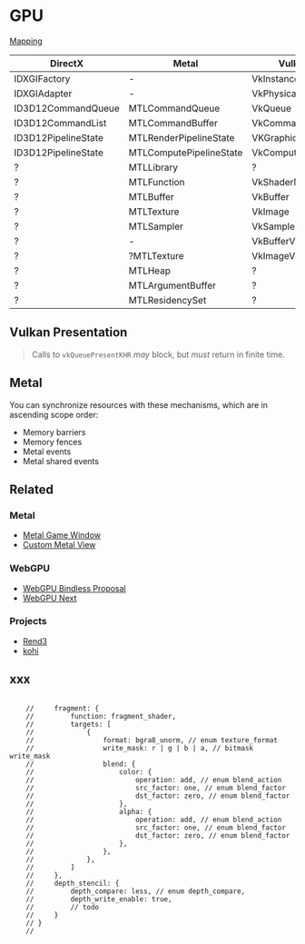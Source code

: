 # GPU

[Mapping](https://docs.vulkan.org/guide/latest/decoder_ring.html)

| DirectX             | Metal                   | Vulkan             | WebGPU          |
| ------------------- | ----------------------- | ------------------ | --------------- |
| IDXGIFactory        | -                       | VkInstance         | navigator.gpu   |
| IDXGIAdapter        | -                       | VkPhysicalDevice   | Adapter         |
| ID3D12CommandQueue  | MTLCommandQueue         | VkQueue            | Queue           |
| ID3D12CommandList   | MTLCommandBuffer        | VkCommandBuffer    | CommandBuffer   |
| ID3D12PipelineState | MTLRenderPipelineState  | VKGraphicsPipeline | RenderPipeline  |
| ID3D12PipelineState | MTLComputePipelineState | VkComputePipeline  | ComputePipeline |
| ?                   | MTLLibrary              | ?                  | -               |
| ?                   | MTLFunction             | VkShaderModule     | -               |
| ?                   | MTLBuffer               | VkBuffer           | Buffer          |
| ?                   | MTLTexture              | VkImage            | Texture         |
| ?                   | MTLSampler              | VkSampler          | Sampler         |
| ?                   | -                       | VkBufferView       | -               |
| ?                   | ?MTLTexture             | VkImageView        | TextureView     |
| ?                   | MTLHeap                 | ?                  | -               |
| ?                   | MTLArgumentBuffer       | ?                  | -               |
| ?                   | MTLResidencySet         | ?                  | -               |

## Vulkan Presentation

> Calls to `vkQueuePresentKHR` _may_ block, but _must_ return in finite time.

## Metal

You can synchronize resources with these mechanisms, which are in ascending scope order:
- Memory barriers
- Memory fences
- Metal events
- Metal shared events


## Related

### Metal

-   [Metal Game Window](https://developer.apple.com/documentation/metal/managing_your_game_window_for_metal_in_macos?language=objc)
-   [Custom Metal View](https://developer.apple.com/documentation/metal/onscreen_presentation/creating_a_custom_metal_view?language=objc)

### WebGPU

-   [WebGPU Bindless Proposal](https://hackmd.io/PCwnjLyVSqmLfTRSqH0viA?view)
-   [WebGPU Next](https://developer.chrome.com/blog/next-for-webgpu)

### Projects

-   [Rend3](https://github.com/BVE-Reborn/rend3)
-   [kohi](https://github.com/travisvroman/kohi)

## xxx

```

    //     fragment: {
    //         function: fragment_shader,
    //         targets: [
    //             {
    //                 format: bgra8_unorm, // enum texture_format
    //                 write_mask: r | g | b | a, // bitmask write_mask
    //                 blend: {
    //                     color: {
    //                         operation: add, // enum blend_action
    //                         src_factor: one, // enum blend_factor
    //                         dst_factor: zero, // enum blend_factor
    //                     },
    //                     alpha: {
    //                         operation: add, // enum blend_action
    //                         src_factor: one, // enum blend_factor
    //                         dst_factor: zero, // enum blend_factor
    //                     },
    //                 },
    //             },
    //         ]
    //     },
    //     depth_stencil: {
    //         depth_compare: less, // enum depth_compare,
    //         depth_write_enable: true,
    //         // todo
    //     }
    // }
    //
```
